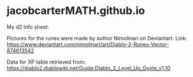 # jacobcarterMATH.github.io
My d2 info sheet.

Pictures for the runes were made by author Nimolinari on Deviantart.
Link: https://www.deviantart.com/nimolinari/art/Diablo-2-Runes-Vector-874613542

Data for XP table retrieved from: 
https://diablo2.diablowiki.net/Guide:Diablo_2_Level_Up_Guide_v1.10
